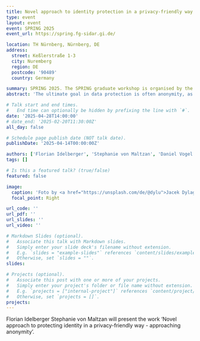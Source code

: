 ```yaml
---
title: Novel approach to identity protection in a privacy-friendly way - approaching anonymity
type: event
layout: event
event: SPRING 2025
event_url: https://spring.fg-sidar.gi.de/

location: TH Nürnberg, Nürnberg, DE
address:
  street: Keßlerstraße 1-3
  city: Nuremberg
  region: DE
  postcode: '90489'
  country: Germany

summary: SPRING 2025. The SPRING graduate workshop is organised by the Security - Intrusion Detection and Response (SIDAR) specialist group and the Young Scientists' Advisory Board (JuWi) of the German Informatics Society (GI). Florian Idelberger Stephanie von Maltzan will present the work ‘Novel approach to protecting identity in a privacy-friendly way - approaching anonymity’.
abstract: 'The ultimate goal in data protection is often anonymity, as it facilitates compliance obligations, saves resources, makes data more accessible, and preemptively protects data. However, in light of ongoing technical development, actually reaching anonymity is increasingly difficult and is by some data protection experts even considered impossible. In this contribution, we explore to what degree current technical data protection measures can achieve the goal of anonymity. This exploration is based on our technical and legal research as part of the research project DROPS, which provides a platform to ingest, quasi-anonymize and analyse leaked identity data.'

# Talk start and end times.
#   End time can optionally be hidden by prefixing the line with `#`.
date: '2025-04-28T14:00:00'
# date_end: '2025-02-20T11:30:00Z'
all_day: false

# Schedule page publish date (NOT talk date).
publishDate: '2025-04-14T00:00:00Z'

authors: ['Florian Idelberger', 'Stephanie von Maltzan', 'Daniel Vogel', 'Marc Ohm']
tags: []

# Is this a featured talk? (true/false)
featured: false

image:
  caption: 'Foto by <a href="https://unsplash.com/de/@dylu">Jacek Dylag</a> auf <a href="https://unsplash.com/de/fotos/luftaufnahme-einer-stadt-bei-sonnenuntergang-IiQXLbTTQCw">Unsplash</a>'
  focal_point: Right

url_code: ''
url_pdf: ''
url_slides: ''
url_video: ''

# Markdown Slides (optional).
#   Associate this talk with Markdown slides.
#   Simply enter your slide deck's filename without extension.
#   E.g. `slides = "example-slides"` references `content/slides/example-slides.md`.
#   Otherwise, set `slides = ""`.
slides:

# Projects (optional).
#   Associate this post with one or more of your projects.
#   Simply enter your project's folder or file name without extension.
#   E.g. `projects = ["internal-project"]` references `content/project/deep-learning/index.md`.
#   Otherwise, set `projects = []`.
projects:
---
```


Florian Idelberger Stephanie von Maltzan will present the work ‘Novel approach to protecting identity in a privacy-friendly way - approaching anonymity’.
